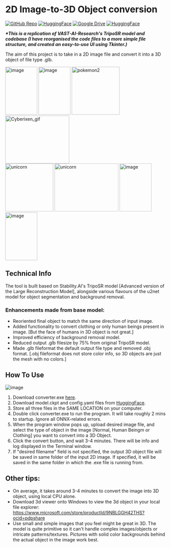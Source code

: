 # 2D Image-to-3D Object conversion

[![GitHub Repo](https://img.shields.io/badge/GitHub-TripoSR-<black>?style=flat-square&logo=github)](https://github.com/VAST-AI-Research/TripoSR)
[![HuggingFace](https://img.shields.io/badge/%F0%9F%A4%97%20Huggingface-Model_Card-orange)](https://huggingface.co/stabilityai/TripoSR)
[![Google Drive](https://img.shields.io/badge/GoogleDrive-File-blue?style=flat-square&logo=googledrive)](https://drive.google.com/file/d/1HR85CjbC0nALfKz_PJTATxW7CmjNezXP/view?usp=sharing)
[![HuggingFace](https://img.shields.io/badge/%F0%9F%A4%97%20Huggingface-Gradio_Demo-yellow)](https://huggingface.co/spaces/stabilityai/TripoSR)

**_*This is a replication of VAST-AI-Research's TripoSR model and codebase (I have reorganised the code files to a more simple file structure, and created an easy-to-use UI using Tkinter.)_**

The aim of this project is to take in a 2D image file and convert it into a 3D object of file type .glb.

<img src="https://github.com/KVignesh122/image-to-3D/assets/55841532/82611cd0-450b-4b19-8858-37dde6822c6b" width="100" height="150" alt="image" />
<img src="https://github.com/KVignesh122/image-to-3D/assets/55841532/c0b3658a-5adf-4bd2-bfc3-6ea037f6f4e1" width="100" height="150" alt="image" />
<img src="https://github.com/KVignesh122/image-to-3D/assets/55841532/8fed4272-968e-4921-8a81-3ea02babf183" width="150" height="150" alt="pokemon2" />
<img src="https://github.com/KVignesh122/image-to-3D/assets/55841532/622b4960-518f-442e-92be-30abdc91f2e6" width="200" height="150" alt="Cyberixen_gif" />
<br>
<img src="https://github.com/KVignesh122/image-to-3D/assets/55841532/d4c12913-96bc-4a0b-a173-e8bb7323039b" width="150" height="150" alt="unicorn" />
<img src="https://github.com/KVignesh122/image-to-3D/assets/55841532/2dee2cbf-c027-4f90-b101-5c05c381d93c" width="200" height="150" alt="unicorn" />
<img src="https://github.com/KVignesh122/image-to-3D/assets/55841532/ac608c96-bc0b-4d49-a0de-5a8327aa9edc" width="100" height="150" alt="image" />
<img src="https://github.com/KVignesh122/image-to-3D/assets/55841532/ebc77ed4-16e8-44cb-9afb-c00fab7f757a" width="100" height="150" alt="image" />

## Technical Info
 
The tool is built based on Stability.AI's TripoSR model [Advanced version of the Large Reconstruction Model], alongside various flavours of the u2net model for object segmentation and background removal.
 
### Enhancements made from base model:
* Reoriented final object to match the same direction of input image.
* Added functionality to convert clothing or only human beings present in image. [But the face of humans in 3D object is not great.]
* Improved efficiency of background removal model.
* Reduced output .glb filesize by 75% from original TripoSR model.
* Made .glb fileformat the default output file type and removed .obj format. [.obj fileformat does not store color info, so 3D objects are just the mesh with no colors.]

## How To Use
![image](https://github.com/KVignesh122/image-to-3D/assets/55841532/ee12db5f-2868-42fd-a9a5-0665afca2b31)

1. Download converter.exe [here](https://drive.google.com/file/d/1HR85CjbC0nALfKz_PJTATxW7CmjNezXP/view?usp=sharing).
2. Download model.ckpt and config.yaml files from [HuggingFace](https://huggingface.co/stabilityai/TripoSR/tree/main).
3. Store all three files in the SAME LOCATION on your computer.
4. Double click converter.exe to run the program. It will take roughly 2 mins to startup. Ignore all ONNX-related errors.
5. When the program window pops up, upload desired image file, and select the type of object in the image [Normal, Human Beingm or Clothing] you want to convert into a 3D Object.
6. Click the convert button, and wait 3-4 minutes. There will be info and log displayed in the Terminal window.
7. If "desired filename" field is not specified, the output 3D object file will be saved in same folder of the input 2D image. If specified, it will be saved in the same folder in which the .exe file is running from.
 
## Other tips:
- On average, it takes around 3-4 minutes to convert the image into 3D object, using local CPU alone.
- Download 3d viewer onto Windows to view the 3d object in your local file explorer: https://www.microsoft.com/store/productId/9NBLGGH42THS?ocid=pdpshare
- Use small and simple images that you feel might be great in 3D. The model is quite primitive so it can't handle complex images/objects or intricate patterns/textures. Pictures with solid color backgrounds behind the actual object in the image work best.
